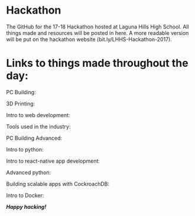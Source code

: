 # Hackathon
The GitHub for the 17-18 Hackathon hosted at Laguna Hills High School. All things made and resources will be posted in here. A more readable version will be put on the hackathon website (bit.ly/LHHS-Hackathon-2017).


# Links to things made throughout the day:

PC Building:  

3D Printing:  

Intro to web development:  

Tools used in the industry:  

PC Building Advanced:  

Intro to python:  

Intro to react-native app development:  

Advanced python:  

Building scalable apps with CockroachDB:  

Intro to Docker:  


***Happy hacking!***
